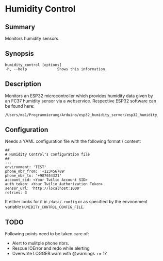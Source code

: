 # Humidity Control

## Summary

Monitors humidity sensors.

## Synopsis

    humidity_control [options]
    -h, --help              Shows this information.

## Description

Monitors an ESP32 microcontroller which provides humidity data given by an FC37 humidity sensor via a webservice. Respective ESP32 software can be found here:

    /Users/ms1/Programmierung/Arduino/esp32_humidity_server/esp32_humidity_server.ino

## Configuration

Needs a YAML configuration file with the following format / content:

    ##
    # Humidity Control's configuration file
    ##
    ---
    environment: 'TEST'
    phone_nbr_from: '+123456789'
    phone_nbr_to: '+987654321'
    account_sid: <Your Twilio Account SID>
    auth_token: <Your Twilio Authorization Token>
    sensor_url: 'http://localhost:1000'
    retries: 3

It either looks for it in `/data/.config` or as specified by the environment variable `HUMIDITY_CONTROL_CONFIG_FILE`.

## TODO

Following points need to be taken care of:

* Alert to mulitple phone nbrs.
* Rescue IOError and redo while alerting
* Overwrite LOGGER.warn with @warnings += 1?
  